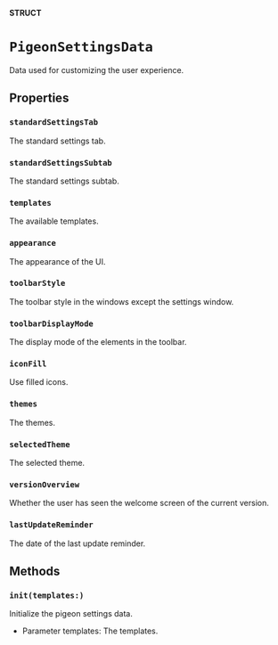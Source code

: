 **STRUCT**

# `PigeonSettingsData`

Data used for customizing the user experience.

## Properties
### `standardSettingsTab`

The standard settings tab.

### `standardSettingsSubtab`

The standard settings subtab.

### `templates`

The available templates.

### `appearance`

The appearance of the UI.

### `toolbarStyle`

The toolbar style in the windows except the settings window.

### `toolbarDisplayMode`

The display mode of the elements in the toolbar.

### `iconFill`

Use filled icons.

### `themes`

The themes.

### `selectedTheme`

The selected theme.

### `versionOverview`

Whether the user has seen the welcome screen of the current version.

### `lastUpdateReminder`

The date of the last update reminder.

## Methods
### `init(templates:)`

Initialize the pigeon settings data.
- Parameter templates: The templates.
